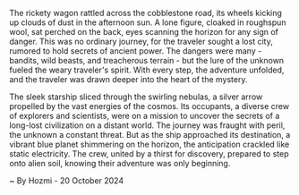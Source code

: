 
The rickety wagon rattled across the cobblestone road, its wheels kicking up clouds of dust in the afternoon sun.  A lone figure, cloaked in roughspun wool, sat perched on the back, eyes scanning the horizon for any sign of danger. This was no ordinary journey, for the traveler sought a lost city, rumored to hold secrets of ancient power. The dangers were many - bandits, wild beasts, and treacherous terrain - but the lure of the unknown fueled the weary traveler's spirit. With every step, the adventure unfolded, and the traveler was drawn deeper into the heart of the mystery.

The sleek starship sliced through the swirling nebulas, a silver arrow propelled by the vast energies of the cosmos.  Its occupants, a diverse crew of explorers and scientists, were on a mission to uncover the secrets of a long-lost civilization on a distant world. The journey was fraught with peril, the unknown a constant threat. But as the ship approached its destination, a vibrant blue planet shimmering on the horizon, the anticipation crackled like static electricity. The crew, united by a thirst for discovery, prepared to step onto alien soil, knowing their adventure was only beginning. 

~ By Hozmi - 20 October 2024
